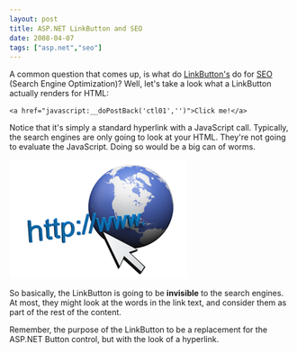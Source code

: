 ```yaml
---
layout: post
title: ASP.NET LinkButton and SEO
date: 2008-04-07
tags: ["asp.net","seo"]
---
```


A common question that comes up, is what do [LinkButton's](http://msdn2.microsoft.com/en-us/library/system.web.ui.webcontrols.linkbutton.aspx) do for [SEO](http://en.wikipedia.org/wiki/Search_engine_optimization) (Search Engine Optimization)? Well, let's take a look what a LinkButton actually renders for HTML:

	<a href="javascript:__doPostBack('ctl01','')">Click me!</a>

Notice that it's simply a standard hyperlink with a JavaScript call. Typically, the search engines are only going to look at your HTML. They're not going to evaluate the JavaScript. Doing so would be a big can of worms.

![WWW Web](www-web.png) 

So basically, the LinkButton is going to be **invisible** to the search engines. At most, they might look at the words in the link text, and consider them as part of the rest of the content.

Remember, the purpose of the LinkButton to be a replacement for the ASP.NET Button control, but with the look of a hyperlink.